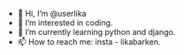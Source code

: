 - 👋 Hi, I’m @userlika
- 👀 I’m interested in coding.
- 🌱 I’m currently learning python and django.
- 📫 How to reach me: insta - likabarken.

